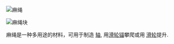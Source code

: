 ![麻绳](block:betterwithmods:rope)

![麻绳块](block:betterwithmods:aesthetic@4)

麻绳是一种多用途的材料，可用于制造 [轴](../blocks/wooden_axle.md), 用[滑轮锚](../blocks/anchor.md)攀爬或用 [滑轮](../blocks/pulley.md)提升.
